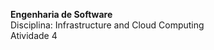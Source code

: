 **Engenharia de Software**  
Disciplina: Infrastructure and Cloud Computing<br/>
Atividade 4<br/><br/>

